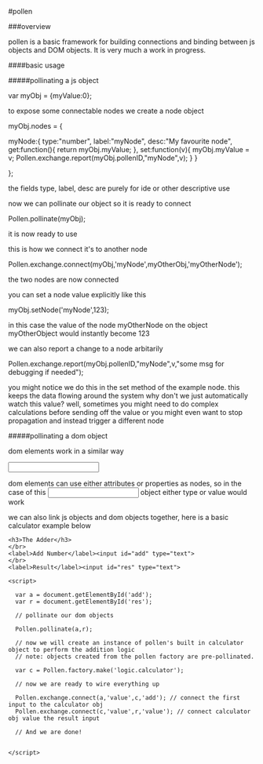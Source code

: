 #pollen


###overview

pollen is a basic framework for building connections and binding between js objects and DOM objects.
It is very much a work in progress.


####basic usage

#####pollinating a js object

<body>

var myObj = {myValue:0};

to expose some connectable nodes we create a node object

myObj.nodes = {

  myNode:{
	  type:"number",
		label:"myNode",
		desc:"My favourite node",
		get:function(){ return myObj.myValue; },
		set:function(v){
			myObj.myValue = v;
			Pollen.exchange.report(myObj.pollenID,"myNode",v);
		}
	}

};

</body>

the fields type, label, desc are purely for ide or other descriptive use

now we can pollinate our object so it is ready to connect

<html><body>Pollen.pollinate(myObj);</body></html>

it is now ready to use

this is how we connect it's to another node

<html><body>Pollen.exchange.connect(myObj,'myNode',myOtherObj,'myOtherNode');</body></html>

the two nodes are now connected

you can set a node value explicitly like this

<html><body>myObj.setNode('myNode',123);</body></html>

in this case the value of the node myOtherNode on the object myOtherObject would instantly become 123

we can also report a change to a node arbitarily

<html><body>Pollen.exchange.report(myObj.pollenID,"myNode",v,"some msg for debugging if needed");</body></html>

you might notice we do this in the set method of the example node. this keeps the data flowing around the system
why don't we just automatically watch this value? well, sometimes you might need to do complex calculations before 
sending off the value or you might even want to stop propagation and instead trigger a different node


#####pollinating a dom object

dom elements work in a similar way

<html><body>

<input id="myInput" type="text">

<script>

  Pollen.pollinate(document.getElementById('myInput'));

</script>

</body></html>

dom elements can use either attributes or properties as nodes, so in the case of this <input> object either type or value would work

we can also link js objects and dom objects together, here is a basic calculator example below 

<html>
  <body>
  
    <h3>The Adder</h3>
    </br>
    <label>Add Number</label><input id="add" type="text">
    </br>
    <label>Result</label><input id="res" type="text">
  
    <script>
      
      var a = document.getElementById('add');
      var r = document.getElementById('res');
      
      // pollinate our dom objects
      
      Pollen.pollinate(a,r);
      
      // now we will create an instance of pollen's built in calculator object to perform the addition logic
      // note: objects created from the pollen factory are pre-pollinated.
    
      var c = Pollen.factory.make('logic.calculator');
      
      // now we are ready to wire everything up
      
      Pollen.exchange.connect(a,'value',c,'add'); // connect the first input to the calculator obj
      Pollen.exchange.connect(c,'value',r,'value'); // connect calculator obj value the result input
      
      // And we are done!
      
    
    </script>
  
  </body>

</html>




















